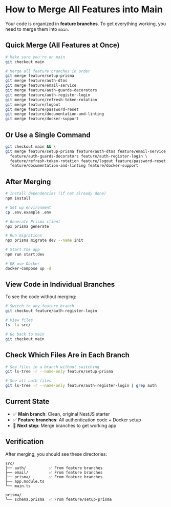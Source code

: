 # How to Merge All Features into Main

Your code is organized in **feature branches**. To get everything working, you need to merge them into `main`.

## Quick Merge (All Features at Once)

```bash
# Make sure you're on main
git checkout main

# Merge all feature branches in order
git merge feature/setup-prisma
git merge feature/auth-dtos
git merge feature/email-service
git merge feature/auth-guards-decorators
git merge feature/auth-register-login
git merge feature/refresh-token-rotation
git merge feature/logout
git merge feature/password-reset
git merge feature/documentation-and-linting
git merge feature/docker-support
```

## Or Use a Single Command

```bash
git checkout main && \
git merge feature/setup-prisma feature/auth-dtos feature/email-service \
  feature/auth-guards-decorators feature/auth-register-login \
  feature/refresh-token-rotation feature/logout feature/password-reset \
  feature/documentation-and-linting feature/docker-support
```

## After Merging

```bash
# Install dependencies (if not already done)
npm install

# Set up environment
cp .env.example .env

# Generate Prisma client
npx prisma generate

# Run migrations
npx prisma migrate dev --name init

# Start the app
npm run start:dev

# OR use Docker
docker-compose up -d
```

## View Code in Individual Branches

To see the code without merging:

```bash
# Switch to any feature branch
git checkout feature/auth-register-login

# View files
ls -la src/

# Go back to main
git checkout main
```

## Check Which Files Are in Each Branch

```bash
# See files in a branch without switching
git ls-tree -r --name-only feature/setup-prisma

# See all auth files
git ls-tree -r --name-only feature/auth-register-login | grep auth
```

## Current State

- ✅ **Main branch**: Clean, original NestJS starter
- ✅ **Feature branches**: All authentication code + Docker setup
- 📌 **Next step**: Merge branches to get working app

## Verification

After merging, you should see these directories:

```
src/
├── auth/          ✅ From feature branches
├── email/         ✅ From feature branches
├── prisma/        ✅ From feature branches
├── app.module.ts
└── main.ts

prisma/
└── schema.prisma  ✅ From feature/setup-prisma
```

